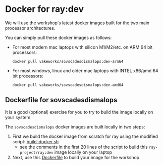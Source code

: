 # Docker for ray:dev

We will use the workshop's latest docker images built for the two main processor architectures.

You can simply pull these docker images as follows:

- For most modern mac laptops with silicon M1/M2/etc. on ARM 64 bit processors:
    ```%sh
    docker pull vakeworks/sovscadesdismalops:dev-arm64
    ```
- For most windows, linux and older mac laptops with INTEL x86/amd 64 bit processors:
    ```%sh
    docker pull vakeworks/sovscadesdismalops:dev-amd64
    ```

## Dockerfile for sovscadesdismalops

It is a good (optional) exercise for you to try to build the image locally on your system.

The `sovscadesdismalops` docker images are built locally in two steps:

1. First we build the docker image from scratch for ray using the modified script: [build-docker.sh](https://github.com/VakeWorks/SovScaDesDisMaLOps/blob/main/dev/build-docker.sh) 
    - see the comments in the first 20 lines of the script to build this `ray-project/ray:dev` image locally on your laptop
1. Next, use this [Dockerfile](https://github.com/VakeWorks/SovScaDesDisMaLOps/blob/main/dev/Dockerfile) to build your image for the workshop.
